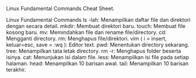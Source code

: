 Linux Fundamental Commands Cheat Sheet.

Linux Fundamental Commands
ls -lah: Menampilkan daftar file dan direktori dengan secara detail.
mkdir: Membuat direktori baru.
touch: Membuat file kosong baru.
mv: Memindahkan file dan rename file/directory.
cd: Mengganti directory.
rm: Menghapus file/direktori.
vim ( i = insert, keluar=esc, save = :wq ): Editor text.
pwd: Menentukan directory sekarang.
tree: Menampilkan tata letak directory.
rm -r: Menghapus folder beserta isinya.
cat: Menunjukan isi dalam file.
less: Menampilkan isi file pada setiap halaman.
head: Menampilkan 10 barisan awal.
tail: Menampilkan 10 barisan terakhir.
